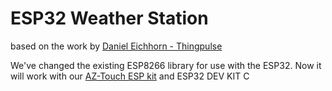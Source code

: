 # ESP32 Weather Station

based on the work by [Daniel Eichhorn - Thingpulse](https://github.com/ThingPulse/esp8266-weather-station)

We've changed the existing ESP8266 library for use with the ESP32. Now it will work with our [AZ-Touch ESP kit](https://www.hwhardsoft.de/english/projects/arduitouch-esp/) and ESP32 DEV KIT C





